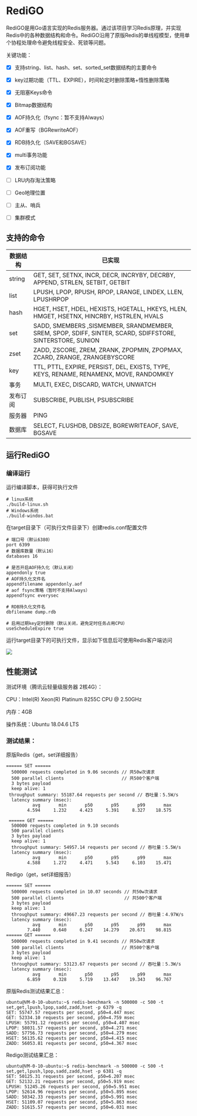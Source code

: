 # RediGO

RediGO是用Go语言实现的Redis服务器。通过该项目学习Redis原理，并实现Redis中的各种数据结构和命令。RediGO沿用了原版Redis的单线程模型，使用单个协程处理命令避免线程安全、死锁等问题。

关键功能：

- [x] 支持string、list、hash、set、sorted_set数据结构的主要命令
- [x] key过期功能（TTL、EXPIRE），时间轮定时删除策略+惰性删除策略
- [x] 无阻塞Keys命令
- [x] Bitmap数据结构
- [x] AOF持久化（fsync：暂不支持Always）
- [x] AOF重写（BGRewriteAOF）
- [x] RDB持久化（SAVE和BGSAVE）
- [x] multi事务功能
- [x] 发布订阅功能
- [ ] LRU内存淘汰策略
- [ ] Geo地理位置
- [ ] 主从、哨兵
- [ ] 集群模式



## 支持的命令

| 数据结构 | 已实现                                                       |
| -------- | ------------------------------------------------------------ |
| string   | GET, SET, SETNX, INCR, DECR, INCRYBY, DECRBY, APPEND, STRLEN, SETBIT, GETBIT |
| list     | LPUSH, LPOP, RPUSH, RPOP, LRANGE, LINDEX, LLEN, LPUSHRPOP    |
| hash     | HGET, HSET, HDEL, HEXISTS, HGETALL, HKEYS, HLEN, HMGET, HSETNX, HINCRBY, HSTRLEN, HVALS |
| set      | SADD, SMEMBERS ,SISMEMBER, SRANDMEMBER, SREM, SPOP, SDIFF, SINTER, SCARD, SDIFFSTORE, SINTERSTORE, SUNION |
| zset     | ZADD, ZSCORE, ZREM, ZRANK, ZPOPMIN, ZPOPMAX, ZCARD, ZRANGE, ZRANGEBYSCORE |
| key      | TTL, PTTL, EXPIRE, PERSIST, DEL, EXISTS, TYPE, KEYS, RENAME, RENAMENX, MOVE, RANDOMKEY |
| 事务     | MULTI, EXEC, DISCARD, WATCH, UNWATCH                         |
| 发布订阅 | SUBSCRIBE, PUBLISH, PSUBSCRIBE                               |
| 服务器   | PING                                                         |
| 数据库   | SELECT, FLUSHDB, DBSIZE, BGREWRITEAOF, SAVE, BGSAVE          |



## 运行RediGO

### 编译运行

运行编译脚本，获得可执行文件

```shell
# linux系统
./build-linux.sh
# Windows系统
./build-windos.bat
```

在target目录下（可执行文件目录下）创建redis.conf配置文件

```
# 端口号（默认6380）
port 6399
# 数据库数量（默认16）
databases 16

# 是否开启AOF持久化（默认关闭）
appendonly true
# AOF持久化文件名
appendfilename appendonly.aof
# aof fsync策略（暂时不支持Always）
appendfsync everysec

# RDB持久化文件名
dbfilename dump.rdb

# 启用过期key定时删除（默认关闭，避免定时任务占用CPU）
useScheduleExpire true
```

运行target目录下的可执行文件，显示如下信息后可使用Redis客户端访问

![](https://images-1257369645.cos.ap-chengdu.myqcloud.com/redigo/redigo_start.PNG)

## 性能测试

测试环境（腾讯云轻量级服务器 2核4G）：

CPU：Intel(R) Xeon(R) Platinum 8255C CPU @ 2.50GHz

内存：4GB

操作系统：Ubuntu 18.04.6 LTS

### 测试结果：

原版Redis（get，set详细报告）

```
====== SET ======                                                   
  500000 requests completed in 9.06 seconds // 共50w次请求
  500 parallel clients                      // 共500个客户端
  3 bytes payload
  keep alive: 1
 throughput summary: 55187.64 requests per second // 吞吐量：5.5W/s
  latency summary (msec):
          avg       min       p50       p95       p99       max
        4.594     1.232     4.423     5.391     8.327    18.575
 
 ====== GET ======                                                   
  500000 requests completed in 9.10 seconds  
  500 parallel clients                       
  3 bytes payload
  keep alive: 1
  throughput summary: 54957.14 requests per second // 吞吐量：5.5W/s
  latency summary (msec):
          avg       min       p50       p95       p99       max
        4.588     1.272     4.471     5.543     6.103    15.471
```

Redigo（get，set详细报告）

```
====== SET ======                                                    
  500000 requests completed in 10.07 seconds // 共50w次请求
  500 parallel clients                       // 共500个客户端
  3 bytes payload
  keep alive: 1
  throughput summary: 49667.23 requests per second // 吞吐量：4.97W/s
  latency summary (msec):
          avg       min       p50       p95       p99       max
        7.440     0.640     6.247    14.279    20.671    98.815
====== GET ======                                                    
  500000 requests completed in 9.41 seconds // 共50w次请求
  500 parallel clients                      // 共500个客户端
  3 bytes payload
  keep alive: 1
  throughput summary: 53123.67 requests per second // 吞吐量：5.3W/s
  latency summary (msec):
          avg       min       p50       p95       p99       max
        6.859     0.328     5.719    13.447    19.343    96.767

```

原版Redis测试结果汇总：

```
ubuntu@VM-0-10-ubuntu:~$ redis-benchmark -n 500000 -c 500 -t set,get,lpush,lpop,sadd,zadd,hset -p 6379 -q
SET: 55747.57 requests per second, p50=4.447 msec                   
GET: 52334.10 requests per second, p50=4.759 msec                   
LPUSH: 55791.12 requests per second, p50=4.407 msec                   
LPOP: 58031.57 requests per second, p50=4.271 msec                   
SADD: 57756.73 requests per second, p50=4.279 msec                   
HSET: 56135.62 requests per second, p50=4.415 msec                   
ZADD: 56053.81 requests per second, p50=4.367 msec
```

Redigo测试结果汇总：

```
ubuntu@VM-0-10-ubuntu:~$ redis-benchmark -n 500000 -c 500 -t set,get,lpush,lpop,sadd,zadd,hset -p 6381 -q
SET: 50125.31 requests per second, p50=6.207 msec                    
GET: 52132.21 requests per second, p50=5.919 msec                    
LPUSH: 51245.26 requests per second, p50=5.951 msec                    
LPOP: 52614.96 requests per second, p50=5.895 msec                    
SADD: 50342.33 requests per second, p50=5.991 msec                    
HSET: 51109.07 requests per second, p50=5.863 msec                    
ZADD: 51615.57 requests per second, p50=6.031 msec      
```

